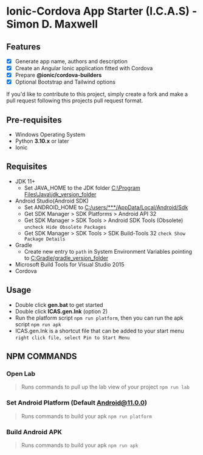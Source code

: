 # Ionic-Cordova App Starter (I.C.A.S) - Simon D. Maxwell

## Features

-   [x] Generate app name, authors and description
-   [x] Create an Angular Ionic application fitted with Cordova
-   [x] Prepare **@ionic/cordova-builders**
-   [x] Optional Bootstrap and Tailwind options

If you'd like to contribute to this project, simply create a fork and make a pull request following this projects pull request format.

## Pre-requisites

-   Windows Operating System
-   Python **3.10.x** or later
-   Ionic

## Requisites

-   JDK 11+
    -   Set JAVA_HOME to the JDK folder [C:\Program Files\Java\jdk_version_folder]()
-   Android Studio(Android SDK)
    -   Set ANDROID_HOME to [C:/users/\*\*\*/AppData/Local/Android/Sdk]()
    -   Get SDK Manager > SDK Platforms > Android API 32
    -   Get SDK Manager > SDK Tools > Android SDK Tools (Obsolete) `uncheck Hide Obsolete Packages`
    -   Get SDK Manager > SDK Tools > SDK Build-Tools 32 `check Show Package Details`
-   Gradle
    -   Create new entry to `path` in System Environment Variables pointing to [C:Gradle/gradle_version_folder]()
-   Microsoft Build Tools for Visual Studio 2015
-   Cordova

## Usage

-   Double click **gen.bat** to get started
-   Double click **ICAS.gen.Ink** (option 2)
-   Run the platform script `npm run platform`, then you can run the apk script `npm run apk`
-   ICAS.gen.Ink is a shortcut file that can be added to your start menu `right click file, select Pin to Start Menu`

## NPM COMMANDS

### Open Lab

> Runs commands to pull up the lab view of your project `npm run lab`

### Set Android Platform (Default Android@11.0.0)

> Runs commands to build your apk `npm run platform`

### Build Android APK

> Runs commands to build your apk `npm run apk`
